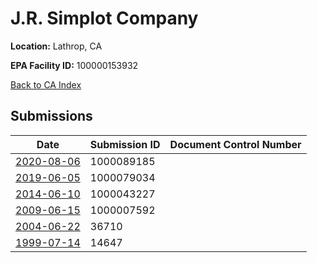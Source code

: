 # J.R. Simplot Company

**Location:** Lathrop, CA

**EPA Facility ID:** 100000153932

[Back to CA Index](../../index.md)

## Submissions

| Date | Submission ID | Document Control Number |
|------|--------------|-------------------------|
| [2020-08-06](submissions/1000089185.md) | 1000089185 |  |
| [2019-06-05](submissions/1000079034.md) | 1000079034 |  |
| [2014-06-10](submissions/1000043227.md) | 1000043227 |  |
| [2009-06-15](submissions/1000007592.md) | 1000007592 |  |
| [2004-06-22](submissions/36710.md) | 36710 |  |
| [1999-07-14](submissions/14647.md) | 14647 |  |
